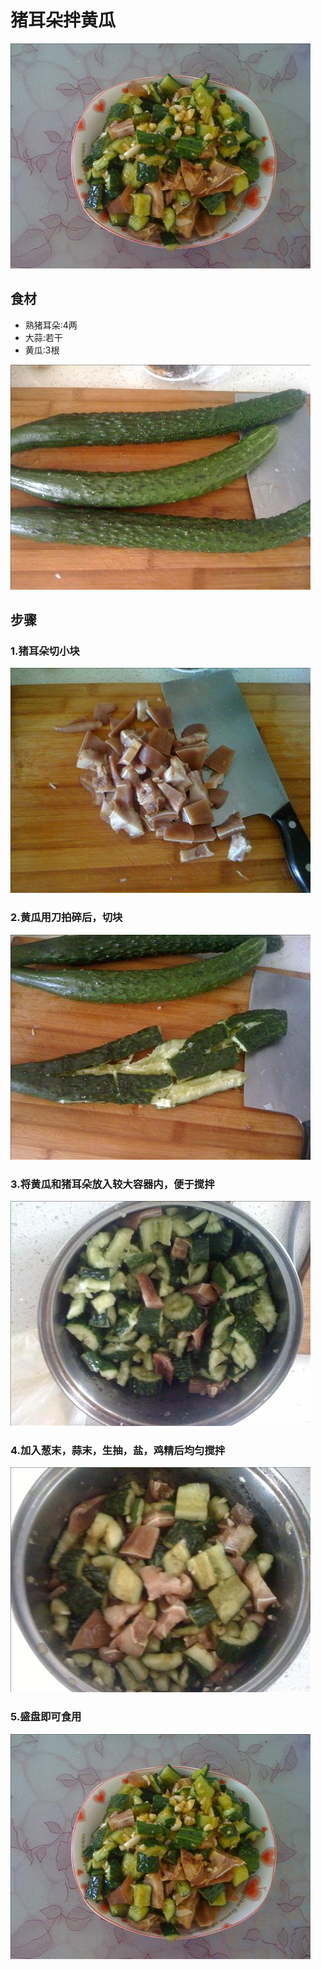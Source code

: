 猪耳朵拌黄瓜
===============================
![猪耳朵拌黄瓜](zhu-er-duo-ban-huang-gua06.jpg)

## 食材 ##
* 熟猪耳朵:4两
* 大蒜:若干
* 黄瓜:3根


![猪耳朵拌黄瓜](zhu-er-duo-ban-huang-gua02.jpg)

## 步骤 ##
### 1.猪耳朵切小块  ###
![猪耳朵拌黄瓜](zhu-er-duo-ban-huang-gua01.jpg)


### 2.黄瓜用刀拍碎后，切块  ###
![猪耳朵拌黄瓜](zhu-er-duo-ban-huang-gua03.jpg)


### 3.将黄瓜和猪耳朵放入较大容器内，便于搅拌  ###
![猪耳朵拌黄瓜](zhu-er-duo-ban-huang-gua04.jpg)


### 4.加入葱末，蒜末，生抽，盐，鸡精后均匀搅拌  ###
![猪耳朵拌黄瓜](zhu-er-duo-ban-huang-gua05.jpg)


### 5.盛盘即可食用 ###
![猪耳朵拌黄瓜](zhu-er-duo-ban-huang-gua06.jpg)
